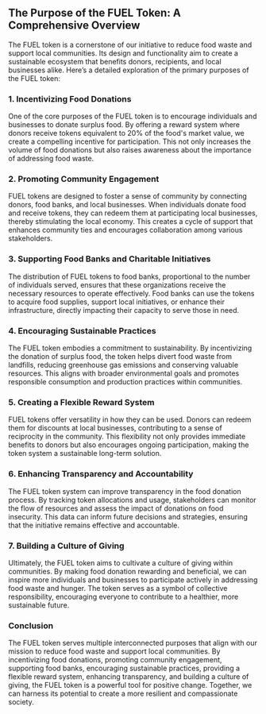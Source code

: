 
## The Purpose of the FUEL Token: A Comprehensive Overview

The FUEL token is a cornerstone of our initiative to reduce food waste and support local communities. Its design and functionality aim to create a sustainable ecosystem that benefits donors, recipients, and local businesses alike. Here’s a detailed exploration of the primary purposes of the FUEL token:

### 1. **Incentivizing Food Donations**

One of the core purposes of the FUEL token is to encourage individuals and businesses to donate surplus food. By offering a reward system where donors receive tokens equivalent to 20% of the food's market value, we create a compelling incentive for participation. This not only increases the volume of food donations but also raises awareness about the importance of addressing food waste.

### 2. **Promoting Community Engagement**

FUEL tokens are designed to foster a sense of community by connecting donors, food banks, and local businesses. When individuals donate food and receive tokens, they can redeem them at participating local businesses, thereby stimulating the local economy. This creates a cycle of support that enhances community ties and encourages collaboration among various stakeholders.

### 3. **Supporting Food Banks and Charitable Initiatives**

The distribution of FUEL tokens to food banks, proportional to the number of individuals served, ensures that these organizations receive the necessary resources to operate effectively. Food banks can use the tokens to acquire food supplies, support local initiatives, or enhance their infrastructure, directly impacting their capacity to serve those in need.

### 4. **Encouraging Sustainable Practices**

The FUEL token embodies a commitment to sustainability. By incentivizing the donation of surplus food, the token helps divert food waste from landfills, reducing greenhouse gas emissions and conserving valuable resources. This aligns with broader environmental goals and promotes responsible consumption and production practices within communities.

### 5. **Creating a Flexible Reward System**

FUEL tokens offer versatility in how they can be used. Donors can redeem them for discounts at local businesses, contributing to a sense of reciprocity in the community. This flexibility not only provides immediate benefits to donors but also encourages ongoing participation, making the token system a sustainable long-term solution.

### 6. **Enhancing Transparency and Accountability**

The FUEL token system can improve transparency in the food donation process. By tracking token allocations and usage, stakeholders can monitor the flow of resources and assess the impact of donations on food insecurity. This data can inform future decisions and strategies, ensuring that the initiative remains effective and accountable.

### 7. **Building a Culture of Giving**

Ultimately, the FUEL token aims to cultivate a culture of giving within communities. By making food donation rewarding and beneficial, we can inspire more individuals and businesses to participate actively in addressing food waste and hunger. The token serves as a symbol of collective responsibility, encouraging everyone to contribute to a healthier, more sustainable future.

### Conclusion

The FUEL token serves multiple interconnected purposes that align with our mission to reduce food waste and support local communities. By incentivizing food donations, promoting community engagement, supporting food banks, encouraging sustainable practices, providing a flexible reward system, enhancing transparency, and building a culture of giving, the FUEL token is a powerful tool for positive change. Together, we can harness its potential to create a more resilient and compassionate society.